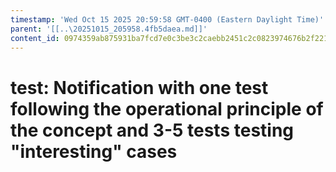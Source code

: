 ```yaml
---
timestamp: 'Wed Oct 15 2025 20:59:58 GMT-0400 (Eastern Daylight Time)'
parent: '[[..\20251015_205958.4fb5daea.md]]'
content_id: 0974359ab875931ba7fcd7e0c3be3c2caebb2451c2c0823974676b2f221227fa
---
```


# test: Notification with one test following the operational principle of the concept and 3-5 tests testing "interesting" cases
